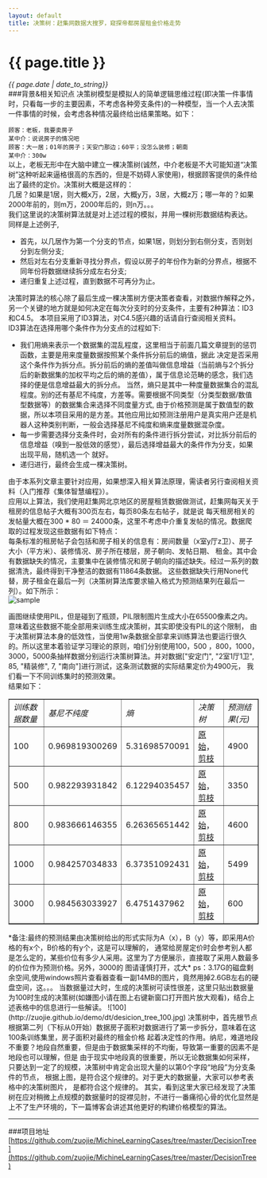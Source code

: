 ```yaml
---
layout: default
title: 决策树：赶集网数据大搜罗，窥探帝都房屋租金价格走势
---
```

# {{ page.title }}   
*{{ page.date | date_to_string}}*   
###背景&相关知识点
决策树模型是模拟人的简单逻辑思维过程(即决策一件事情时，只看每一步的主要因素，不考虑各种旁支条件)的一种模型，当一个人去决策一件事情的时候，会考虑各种情况最终给出结果策略。如下：  

`顾客：老板，我要卖房子`   
`某中介：说说房子的情况吧`   
`顾客：大一居；01年的房子；天安门那边；60平；没怎么装修；朝南`   
`某中介：300w`   
以上，老板无形中在大脑中建立一棵决策树(诚然，中介老板是不大可能知道“决策树”这种听起来逼格很高的东西的，但是不妨碍人家使用)，根据顾客提供的条件给出了最终的定价。决策树大概是这样的：   
几居？如果是1居，则大概x万，2居，大概y万，3居，大概z万；哪一年的？如果2000年前的，则m万，2000年后的，则n万。。。   
我们这里说的决策树算法就是对上述过程的模拟，并用一棵树形数据结构表达。   
同样是上述例子,

* 首先，以几居作为第一个分支的节点，如果1居，则划分到右侧分支，否则划分到左侧分支;
* 然后对左右分支重新寻找分界点，假设以房子的年份作为新的分界点，根据不同年份将数据继续拆分成左右分支;
* 递归重复上述过程，直到数据不可再分为止。

决策时算法的核心除了最后生成一棵决策树方便决策者查看，对数据作解释之外，另一个关键的地方就是如何决定在每次分支时的分支条件，主要有2种算法：ID3和C4.5。
本项目采用了ID3算法，对C4.5感兴趣的话请自行查阅相关资料。   
ID3算法在选择用哪个条件作为分支点的过程如下:

* 我们用熵来表示一个数据集的混乱程度，这里相当于前面几篇文章提到的惩罚函数，主要是用来度量数据按照某个条件拆分前后的熵值，据此
决定是否采用这个条件作为拆分点。拆分前后的熵的差值叫做信息增益（当前熵与2个拆分后的新数据集的加权平均之后的熵的差值），属于信息论范畴的感念，我们选择的便是信息增益最大的拆分点。
当然，熵只是其中一种度量数据集合的混乱程度。别的还有基尼不纯度，方差等。需要根据不同类型（分类型数据/数值型数据等）的数据集合来选择不同度量方式, 由于价格预测是属于数值型的数据，所以本项目采用的是方差。其他应用比如预测注册用户是真实用户还是机器人这种类别判断，一般会选择基尼不纯度和熵来度量数据混杂度。
* 每一步需要选择分支条件时，会对所有的条件进行拆分尝试，对比拆分前后的信息增益（嗅到一股低效的感觉），最后选择增益最大的条件作为分支，如果出现平局，随机选一个
就好。
* 递归进行，最终会生成一棵决策树。

由于本系列文章主要针对应用，如果想深入相关算法原理，需读者另行查阅相关资料（入门推荐《集体智慧编程》）。   
应用以上算法，我们使用赶集网北京地区的房屋租赁数据做测试，赶集网每天关于租房的信息帖子大概有300页左右，每页80条左右帖子，就是说
每天租房相关的发帖量大概在300 * 80 ＝ 24000条，这里不考虑中介重复发帖的情况。数据爬取的过程发现这些数据有如下特点：   
每条标准的租房帖子会包括和房子相关的信息有：房间数量（x室y厅z卫）、房子大小（平方米）、装修情况、房子所在楼层，房子朝向、发帖日期、
租金。其中会有数据缺失的情况，主要集中在装修情况和房子朝向的描述缺失。经过一系列的数据清洗，最终得到干净整洁的数据有11864条数据。
这些数据缺失行用None代替，房子租金在最后一列（决策树算法库要求输入格式为预测结果列在最后一列）。如下所示：   
![sample](http://zuojie.github.io/demo/dt/dt_2.png)

画图继续使用PIL，但是碰到了瓶颈，PIL限制图片生成大小在65500像素之内。意味着这些数据不能全部用来训练生成决策树，其实即使没有PIL的这个限制，
由于决策树算法本身的低效性，当使用1w条数据全部拿来训练算法也要运行很久的。所以这里本着验证学习理论的原则，咱们分别使用100，500
，800，1000，3000，5000条抽样数据分别运行决策树算法。并对数据["安定门", "2室1厅1卫", 85, "精装修", 7, "南向"]进行测试，这条测试数据的实际结果定价为4900元，
我们看一下不同训练集时的预测效果。   
结果如下：
<table border="1px" cellspacing="0px">
<tbody>
<tr>	
	<td><em>训练数据数量</em></td>
	<td><em>基尼不纯度</em></td>
	<td><em>熵</em></td>
	<td><em>决策树</em></td>
	<td><em>预测结果(元)</em></td>
</tr>
<tr>
	<td>100</td>
	<td>0.969819300269</td>
	<td>5.31698570091</td>
	<td><a href="http://zuojie.github.io/demo/dt/desicion_tree_100.jpg" target="about:_blank">原始</a>，<a href="http://zuojie.github.io/demo/dt/desicion_tree_prune_100.jpg" target="about:_blank">剪枝</a></td>
	<td>4900</td>
</tr>
<tr>
	<td>500</td>
	<td>0.982293931842</td>
	<td>6.12294035457</td>
	<td><a href="http://zuojie.github.io/demo/dt/desicion_tree_500.jpg" target="about:_blank">原始</a>，<a href="http://zuojie.github.io/demo/dt/desicion_tree_prune_500.jpg" target="about:_blank">剪枝</a></td>
	<td>3350</td>
</tr>
<tr>
	<td>800</td>
	<td>0.983666146355</td>
	<td>6.26365651442</td>
	<td><a href="http://zuojie.github.io/demo/dt/desicion_tree_800.jpg" target="about:_blank">原始</a>，<a href="http://zuojie.github.io/demo/dt/desicion_tree_prune_800.jpg" target="about:_blank">剪枝</a></td>
	<td>4600</td>
</tr>
<tr>
	<td>1000</td>
	<td>0.984257034833</td>
	<td>6.37351092431</td>
	<td><a href="http://zuojie.github.io/demo/dt/desicion_tree_1000.jpg" target="about:_blank">原始</a>，<a href="http://zuojie.github.io/demo/dt/desicion_tree_prune_1000.jpg" target="about:_blank">剪枝</a></td>
	<td>5499</td>
</tr>
<tr>
	<td>3000</td>
	<td>0.984563033927</td>
	<td>6.4751437962</td>
	<td><a href="http://zuojie.github.io/demo/dt/desicion_tree_3000.jpg" target="about:_blank">原始</a>，<a href="http://zuojie.github.io/demo/dt/desicion_tree_prune_3000.jpg" target="about:_blank">剪枝</a></td>
	<td>600</td>
</tr>
</tbody>
</table>
*备注:最终的预测结果由决策树给出的形式实际为A（x），B（y）等，即采用A价格的有x个，B价格的有y个，这是可以理解的，
通常给房屋定价时会参考别人都是怎么定的，某些价位有多少人采用。这里为了方便展示，直接取了采用人数最多的价位作为预测价格。另外，3000的
图请谨慎打开，忒大*   
ps：3.17G的磁盘剩余空间,使用windows照片查看器查看一副14MB的图片，竟然用掉2.6GB左右的硬盘空间，这。。。   
当数据量过大时，生成的决策树可读性很差，这里只贴出数据量为100时生成的决策树(如嫌图小请在图上右键新窗口打开图片放大观看)，结合上述表格中的信息进行一些解读。
![100](http://zuojie.github.io/demo/dt/desicion_tree_100.jpg)
决策树中，首先根节点根据第二列（下标从0开始）数据房子面积对数据进行了第一步拆分，意味着在这100条训练集里，房子面积对最终的租金价格
起着决定性的作用。纳尼，难道地段不重要？地段自然重要，但是由于数据集采样的不均衡，导致第一重要的因素不是地段也可以理解，但是
由于现实中地段真的很重要，所以无论数据集如何采样，只要达到一定了的规模，决策树中肯定会出现大量的以第0个字段“地段”为分支条件的节点，
根据上图，是符合这个规律的。对于更大的数据量，大家可以参考表格中的决策树图片， 是都符合这个规律的。    
其实，看到这里大家已经发现了决策树在应对稍微上点规模的数据量时的捉襟见肘，不进行一番痛彻心骨的优化显然是上不了生产环境的，下一篇博客会讲述其他更好的构建价格模型的算法。


___

###项目地址
[https://github.com/zuojie/MichineLearningCases/tree/master/DecisionTree](https://github.com/zuojie/MichineLearningCases/tree/master/DecisionTree)
